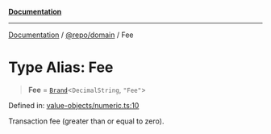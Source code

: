 [**Documentation**](../../../README.md)

***

[Documentation](../../../README.md) / [@repo/domain](../README.md) / Fee

# Type Alias: Fee

> **Fee** = [`Brand`](Brand.md)\<`DecimalString`, `"Fee"`\>

Defined in: [value-objects/numeric.ts:10](https://github.com/o3osatoshi/experiment/blob/f1d231870a1d13a36a9ead236d22edc1fb9797dd/packages/domain/src/value-objects/numeric.ts#L10)

Transaction fee (greater than or equal to zero).
